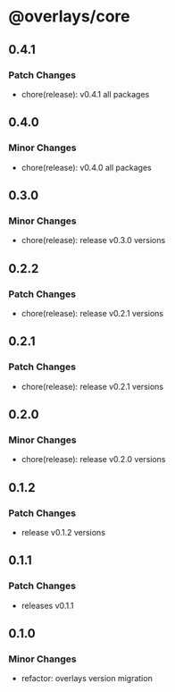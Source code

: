# @overlays/core

## 0.4.1

### Patch Changes

- chore(release): v0.4.1 all packages

## 0.4.0

### Minor Changes

- chore(release): v0.4.0 all packages

## 0.3.0

### Minor Changes

- chore(release): release v0.3.0 versions

## 0.2.2

### Patch Changes

- chore(release): release v0.2.1 versions

## 0.2.1

### Patch Changes

- chore(release): release v0.2.1 versions

## 0.2.0

### Minor Changes

- chore(release): release v0.2.0 versions

## 0.1.2

### Patch Changes

- release v0.1.2 versions

## 0.1.1

### Patch Changes

- releases v0.1.1

## 0.1.0

### Minor Changes

- refactor: overlays version migration
